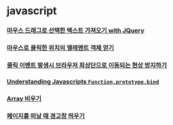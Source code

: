 # javascript

### [마우스 드래그로 선택한 텍스트 가져오기 with JQuery](Extracting_strings_selected_using_jquery.md)

### [마우스로 클릭한 위치의 엘레멘트 객체 얻기](get_element_from_mouse_position.md)

### [클릭 이벤트 발생시 브라우저 최상단으로 이동되는 현상 방지하기](prevents_page_jump.md)

### [Understanding Javascripts `Function.prototype.bind`](function_prototype_bind.md)

### [Array 비우기](empty_array.md)

### [페이지를 떠날 때 경고창 띄우기](files/window_beforeunload_event.md)
